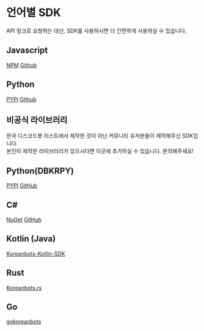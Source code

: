 # 언어별 SDK

<message type="info">API 링크로 요청하는 대신, SDK를 사용하시면 더 간편하게 사용하실 수 있습니다.</message>

## Javascript

[NPM](https://npmjs.org/koreanbots) [Github](https://github.com/koreanbots/js-sdk)

## Python

[PYPI](https://pypi.org/project/koreanbots/) [Github](https://github.com/koreanbots/py-sdk)

## 비공식 라이브러리

<message type="info">
  한국 디스코드봇 리스트에서 제작한 것이 아닌 커뮤니티 유저분들이 제작해주신 SDK입니다.<br/>
  본인이 제작한 라이브러리가 있으시다면 이곳에 추가하실 수 있습니다. 문의해주세요!
</message>

## Python(DBKRPY)

[PYPI](https://pypi.org/project/dbkrpy/) [GitHub](https://github.com/SaidBySolo/DBKR-API-Python)

## C#

[NuGet](https://www.nuget.org/packages/DBKR-SDK) [GitHub](https://github.com/ReDesignedJP/DBKR-SDK)

## Kotlin (Java)

[Koreanbots-Kotlin-SDK](https://github.com/JellyBrick/Koreanbots-Kotlin-SDK)

## Rust

[Koreanbots.rs](https://github.com/AkiaCode/Koreanbots.rs)

## Go

[gokoreanbots](https://github.com/gokoreanbots/gokoreanbots)
